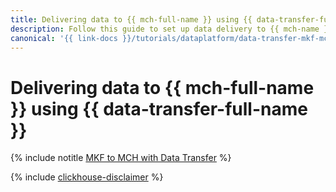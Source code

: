 ```yaml
---
title: Delivering data to {{ mch-full-name }} using {{ data-transfer-full-name }}
description: Follow this guide to set up data delivery to {{ mch-name }} using {{ data-transfer-name }}.
canonical: '{{ link-docs }}/tutorials/dataplatform/data-transfer-mkf-mch'
---
```


# Delivering data to {{ mch-full-name }} using {{ data-transfer-full-name }}


{% include notitle [MKF to MCH with Data Transfer](../../_tutorials/dataplatform/mkf-mch-migration.md) %}

{% include [clickhouse-disclaimer](../../_includes/clickhouse-disclaimer.md) %}
